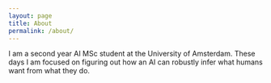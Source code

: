 ```yaml
---
layout: page
title: About
permalink: /about/
---
```


I am a second year AI MSc student at the University of Amsterdam. These days I am focused on figuring out how an AI can robustly infer what humans want from what they do.
